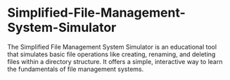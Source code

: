 # Simplified-File-Management-System-Simulator
The Simplified File Management System Simulator is an educational tool that simulates basic file operations like creating, renaming, and deleting files within a directory structure. It offers a simple, interactive way to learn the fundamentals of file management systems.
